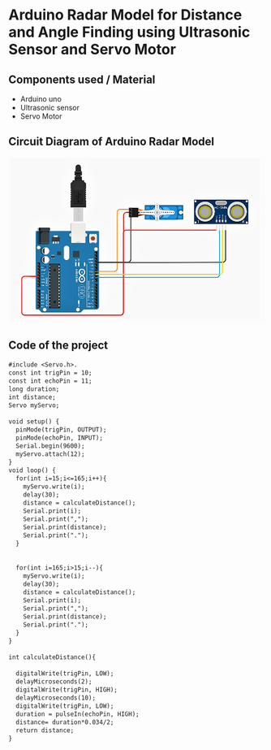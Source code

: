 # Arduino Radar Model for Distance and Angle Finding using Ultrasonic Sensor and Servo Motor

## Components used / Material
* Arduino uno
* Ultrasonic sensor
* Servo Motor


## Circuit Diagram of Arduino Radar Model

![image](https://github.com/ashiksarker2018000000125/Emabbded-SystemLab-Final-Project/blob/main/radar_circuit_diagram.png)


## Code of the project
```
#include <Servo.h>. 
const int trigPin = 10;
const int echoPin = 11;
long duration;
int distance;
Servo myServo;

void setup() {
  pinMode(trigPin, OUTPUT);
  pinMode(echoPin, INPUT); 
  Serial.begin(9600);
  myServo.attach(12); 
}
void loop() {
  for(int i=15;i<=165;i++){  
    myServo.write(i);
    delay(30);
    distance = calculateDistance();
    Serial.print(i);
    Serial.print(","); 
    Serial.print(distance); 
    Serial.print("."); 
  }


  for(int i=165;i>15;i--){  
    myServo.write(i);
    delay(30);
    distance = calculateDistance();
    Serial.print(i);
    Serial.print(",");
    Serial.print(distance);
    Serial.print(".");
  }
}

int calculateDistance(){ 
  
  digitalWrite(trigPin, LOW); 
  delayMicroseconds(2);
  digitalWrite(trigPin, HIGH); 
  delayMicroseconds(10);
  digitalWrite(trigPin, LOW);
  duration = pulseIn(echoPin, HIGH); 
  distance= duration*0.034/2;
  return distance;
}
```
